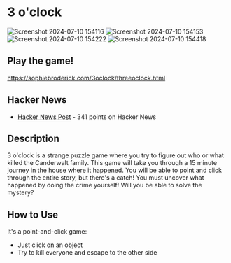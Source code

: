 # 3 o'clock 
![Screenshot 2024-07-10 154116](https://github.com/SophieBroderick/3oclock/assets/71468832/a8aaa679-81a7-4ec0-b8ec-653e7d8bdd5c)
![Screenshot 2024-07-10 154153](https://github.com/SophieBroderick/3oclock/assets/71468832/ba73f399-8dac-45f1-881c-460ff17cf51d)
![Screenshot 2024-07-10 154222](https://github.com/SophieBroderick/3oclock/assets/71468832/0ea50434-08f6-4daa-9d93-879a78fc2d89)
![Screenshot 2024-07-10 154418](https://github.com/SophieBroderick/3oclock/assets/71468832/d6b9e4b3-6efc-455d-9938-a9d40039ff14)

## Play the game!
https://sophiebroderick.com/3oclock/threeoclock.html

## Hacker News
* [Hacker News Post](https://news.ycombinator.com/item?id=16049026) - 341 points on Hacker News

## Description
3 o'clock is a strange puzzle game where you try to figure out who or what killed the Canderwalt family. This game will take you through a 15 minute journey in the house where it happened. You will be able to point and click through the entire story, but there's a catch! You must uncover what happened by doing the crime yourself! Will you be able to solve the mystery?

## How to Use
It's a point-and-click game:
- Just click on an object
- Try to kill everyone and escape to the other side
